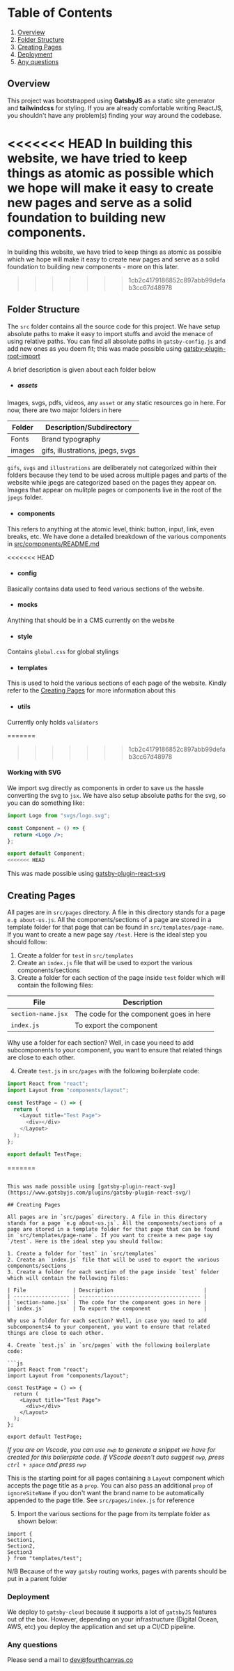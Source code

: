 # Table of Contents

1. [Overview](#overview)
2. [Folder Structure](#folder-structure)
3. [Creating Pages](#creating-pages)
4. [Deployment](#deployment)
5. [Any questions](#any-questions)

## Overview

This project was bootstrapped using **GatsbyJS** as a static site generator and **tailwindcss** for styling. If you are already comfortable writing ReactJS, you shouldn't have any problem(s) finding your way around the codebase.

<<<<<<< HEAD
In building this website, we have tried to keep things as atomic as possible which we hope will make it easy to create new pages and serve as a solid foundation to building new components.
=======
In building this website, we have tried to keep things as atomic as possible which we hope will make it easy to create new pages and serve as a solid foundation to building new components - more on this later.

> > > > > > > 1cb2c4179186852c897abb99defab3cc67d48978

## Folder Structure

The `src` folder contains all the source code for this project. We have setup absolute paths to make it easy to import stuffs and avoid the menace of using relative paths. You can find all absolute paths in `gatsby-config.js` and add new ones as you deem fit; this was made possible using [gatsby-plugin-root-import](https://www.gatsbyjs.com/plugins/gatsby-plugin-root-import/?=root)

A brief description is given about each folder below

- ##### assets

Images, svgs, pdfs, videos, any `asset` or any static resources go in here. For now, there are two major folders in here

| Folder | Description/Subdirectory         |
| ------ | -------------------------------- |
| Fonts  | Brand typography                 |
| images | gifs, illustrations, jpegs, svgs |

`gifs`, `svgs` and `illustrations` are deliberately not categorized within their folders because they tend to be used across multiple pages and parts of the website while jpegs are categorized based on the pages they appear on. Images that appear on mulitple pages or components live in the root of the `jpegs` folder.

- #### components

This refers to anything at the atomic level, think: button, input, link, even breaks, etc. We have done a detailed breakdown of the various components in [src/components/README.md](src/components/README.md)

<<<<<<< HEAD

- #### config

Basically contains data used to feed various sections of the website.

- #### mocks

Anything that should be in a CMS currently on the website

- #### style

Contains `global.css` for global stylings

- #### templates

This is used to hold the various sections of each page of the website. Kindly refer to the [Creating Pages](#creating-pages) for more information about this

- #### utils

Currently only holds `validators`

=======

> > > > > > > 1cb2c4179186852c897abb99defab3cc67d48978

#### Working with SVG

We import svg directly as components in order to save us the hassle converting the svg to `jsx`. We have also setup absolute paths for the svg, so you can do something like:

```jsx
import Logo from "svgs/logo.svg";

const Component = () => {
  return <Logo />;
};

export default Component;
<<<<<<< HEAD
```

This was made possible using [gatsby-plugin-react-svg](https://www.gatsbyjs.com/plugins/gatsby-plugin-react-svg/)

## Creating Pages

All pages are in `src/pages` directory. A file in this directory stands for a page `e.g about-us.js`. All the components/sections of a page are stored in a template folder for that page that can be found in `src/templates/page-name`. If you want to create a new page say `/test`. Here is the ideal step you should follow:

1. Create a folder for `test` in `src/templates`
2. Create an `index.js` file that will be used to export the various components/sections
3. Create a folder for each section of the page inside `test` folder which will contain the following files:

| File               | Description                             |
| ------------------ | --------------------------------------- |
| `section-name.jsx` | The code for the component goes in here |
| `index.js`         | To export the component                 |

Why use a folder for each section? Well, in case you need to add subcomponents to your component, you want to ensure that related things are close to each other.

4. Create `test.js` in `src/pages` with the following boilerplate code:

```js
import React from "react";
import Layout from "components/layout";

const TestPage = () => {
  return (
    <Layout title="Test Page">
      <div></div>
    </Layout>
  );
};

export default TestPage;
```

=======

````

This was made possible using [gatsby-plugin-react-svg](https://www.gatsbyjs.com/plugins/gatsby-plugin-react-svg/)

## Creating Pages

All pages are in `src/pages` directory. A file in this directory stands for a page `e.g about-us.js`. All the components/sections of a page are stored in a template folder for that page that can be found in `src/templates/page-name`. If you want to create a new page say `/test`. Here is the ideal step you should follow:

1. Create a folder for `test` in `src/templates`
2. Create an `index.js` file that will be used to export the various components/sections
3. Create a folder for each section of the page inside `test` folder which will contain the following files:

| File               | Description                             |
| ------------------ | --------------------------------------- |
| `section-name.jsx` | The code for the component goes in here |
| `index.js`         | To export the component                 |

Why use a folder for each section? Well, in case you need to add subcomponents4 to your component, you want to ensure that related things are close to each other.

4. Create `test.js` in `src/pages` with the following boilerplate code:

```js
import React from "react";
import Layout from "components/layout";

const TestPage = () => {
  return (
    <Layout title="Test Page">
      <div></div>
    </Layout>
  );
};

export default TestPage;
````

_If you are on Vscode, you can use `nwp` to generate a snippet we have for created for this boilerplate code. If VScode doesn't auto suggest `nwp`, press `ctrl + space` and press `nwp`_

This is the starting point for all pages containing a `Layout` component which accepts the page title as a `prop`.
You can also pass an additional `prop` of `ignoreSiteName` if you don't want the brand name to be automatically appended to the page title. See `src/pages/index.js` for reference

5. Import the various sections for the page from its template folder as shown below:

```
import {
Section1,
Section2,
Section3
} from "templates/test";
```

N/B Because of the way `gatsby` routing works, pages with parents should be put in a parent folder

### Deployment

We deploy to `gatsby-cloud` because it supports a lot of `gatsbyJS` features out of the box. However, depending on your infrastructure (Digital Ocean, AWS, etc) you deploy the application and set up a CI/CD pipeline.

### Any questions

Please send a mail to dev@fourthcanvas.co
